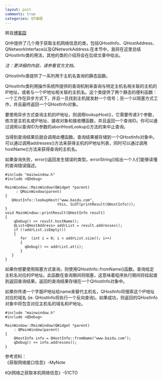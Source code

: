 ```yaml
---
layout: post
comments: true
categories: QT编程
---
```


转自[博客园](http://www.cnblogs.com/xiaomanon/p/3792789.html?utm_source=tuicool&utm_medium=referral)

Qt中提供了几个用于获取主机网络信息的类，包括QHostInfo、QHostAddress、QNetworkInterface以及QNetworkAddress.在本节中，我将在这里总结QHostInfo类的用法，其他的类的介绍将会在后续文章中给出。

*注：更详细的内容，请参看官方文档。*



QHostInfo类提供了一系列用于主机名查询的静态函数。

QHostInfo类利用操作系统所提供的查询机制来查询与特定主机名相关联的主机的IP地址，或者与一个IP地址相关联的主机名。这个类提供了两个静态的便利函数：一个工作在异步方式下，并且一旦找到主机就发射一个信号；另一个以阻塞方式工作，并且最终返回一个QHostInfo对象。

要使用异步方式查询主机的IP地址，则调用lookupHost()，它需要传递3个参数，依次是主机名或IP地址、接收对象和接收槽函数，并且返回一个查询ID。你可以通过调用以查询ID为参数的abortHostLookup()方法的来中止查询。

当得到查询结果后就会调用此槽函数。查询结果被存储到一个QHostInfo对象中。可以通过调用addresses()方法来获得主机的IP地址列表，同时可以通过调用hostName()方法来获得查询的主机名。

如果查询失败，error()返回发生错误的类型。errorString()给出一个人们能够读懂的查询错误描述。

    #include "mainwindow.h"
    #include <QDebug>

    MainWindow::MainWindow(QWidget *parent)
         : QMainWindow(parent)
    {
       QHostInfo::lookupHost("www.baidu.com",
                            this, SLOT(printResult(QHostInfo)));
    }
    void MainWindow::printResult(QHostInfo result)
    {
        qDebug() << result.hostName();
        QList<QHostAddress> addrList = result.addresses();
        if (!addrList.isEmpty())
        {
           for  (int i = 0; i < addrList.size(); i++)
           {
             qDebug() << addrList.at(i);
           }
       }
    }

如果你想要使用阻塞方式查询，则使用QHostInfo::fromName()函数。查询给定主机名对应的IP地址。此函数在查询期间将阻塞，这意味着程序执行期间将挂起直到返回查询结果。返回的查询结果存储在一个QHostInfo对象中。

如果你传递一个字面IP地址给name来替代主机名，QHostInfo将搜索这个IP地址对应的域名 (ie. QHostInfo将执行一个反向查询)。如果成功，则返回的QHostInfo对象中将包含对应主机名的域名和IP地址。

    #include "mainwindow.h"
    #include <QDebug>

    MainWindow::MainWindow(QWidget *parent)
        : QMainWindow(parent)
    {
        QHostInfo info = QHostInfo::fromName("www.baidu.com");
        qDebug() << info.addresses();
    }



参考资料：  
《获取网络接口信息》-MyNote

《Qt网络之获取本机网络信息》-51CTO
